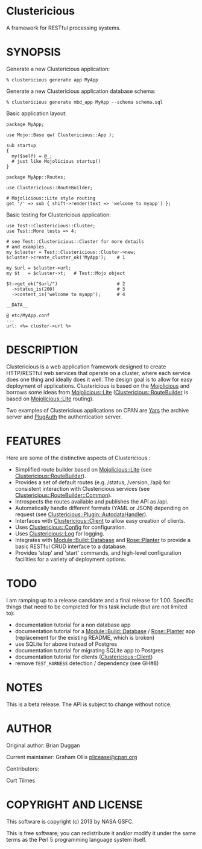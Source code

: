 # Clustericious

A framework for RESTful processing systems.

# SYNOPSIS

Generate a new Clustericious application:

    % clustericious generate app MyApp

Generate a new Clustericious application database schema:

    % clustericious generate mbd_app MyApp --schema schema.sql

Basic application layout:

    package MyApp;
    
    use Mojo::Base qw( Clustericious::App );
    
    sub startup
    {
      my($self) = @_;
      # just like Mojolicious startup()
    }
    
    package MyApp::Routes;
    
    use Clustericious::RouteBuilder;
    
    # Mojolicious::Lite style routing
    get '/' => sub { shift->render(text => 'welcome to myapp') };

Basic testing for Clustericious application:

    use Test::Clustericious::Cluster;
    use Test::More tests => 4;
    
    # see Test::Clustericious::Cluster for more details
    # and examples.
    my $cluster = Test::Clustericious::Cluster->new;
    $cluster->create_cluster_ok('MyApp');    # 1
    
    my $url = $cluster->url;
    my $t   = $cluster->t;   # Test::Mojo object
    
    $t->get_ok("$url/")                      # 2
      ->status_is(200)                       # 3
      ->content_is('welcome to myapp');      # 4
    
    __DATA__
    
    @ etc/MyApp.conf
    ---
    url: <%= cluster->url %>

# DESCRIPTION

Clustericious is a web application framework designed to create HTTP/RESTful
web services that operate on a cluster, where each service does one thing 
and ideally does it well.  The design goal is to allow for easy deployment
of applications.  Clustericious is based on the [Mojolicious](https://metacpan.org/pod/Mojolicious) and borrows
some ideas from [Mojolicious::Lite](https://metacpan.org/pod/Mojolicious::Lite) ([Clustericious::RouteBuilder](https://metacpan.org/pod/Clustericious::RouteBuilder) is 
based on [Mojolicious::Lite](https://metacpan.org/pod/Mojolicious::Lite) routing).

Two examples of Clustericious applications on CPAN are [Yars](https://metacpan.org/pod/Yars) the archive
server and [PlugAuth](https://metacpan.org/pod/PlugAuth) the authentication server.

# FEATURES

Here are some of the distinctive aspects of Clustericious :

- Simplified route builder based on [Mojolicious::Lite](https://metacpan.org/pod/Mojolicious::Lite) (see [Clustericious::RouteBuilder](https://metacpan.org/pod/Clustericious::RouteBuilder)).
- Provides a set of default routes (e.g. /status, /version, /api) for consistent
interaction with Clustericious services (see [Clustericious::RouteBuilder::Common](https://metacpan.org/pod/Clustericious::RouteBuilder::Common)).
- Introspects the routes available and publishes the API as /api.
- Automatically handle different formats (YAML or JSON) depending on request 
(see [Clustericious::Plugin::AutodataHandler](https://metacpan.org/pod/Clustericious::Plugin::AutodataHandler)).
- Interfaces with [Clustericious::Client](https://metacpan.org/pod/Clustericious::Client) to allow easy creation of
clients.
- Uses [Clustericious::Config](https://metacpan.org/pod/Clustericious::Config) for configuration.
- Uses [Clustericious::Log](https://metacpan.org/pod/Clustericious::Log) for logging.
- Integrates with [Module::Build::Database](https://metacpan.org/pod/Module::Build::Database) and [Rose::Planter](https://metacpan.org/pod/Rose::Planter)
to provide a basic RESTful CRUD interface to a database.
- Provides 'stop' and 'start' commands, and high-level configuration
facilities for a variety of deployment options.

# TODO

I am ramping up to a release candidate and a final release for 1.00.
Specific things that need to be completed for this task include
(but are not limited to):

- documentation tutorial for a non database app
- documentation tutorial for a [Module::Build::Database](https://metacpan.org/pod/Module::Build::Database) / [Rose::Planter](https://metacpan.org/pod/Rose::Planter) app 
(replacement for the existing README, which is broken)
- use SQLite for above instead of Postgres
- documentation tutorial for migrating SQLite app to Postgres
- documentation tutorial for clients ([Clustericious::Client](https://metacpan.org/pod/Clustericious::Client))
- remove `TEST_HARNESS` detection / dependency (see GH#8)

# NOTES

This is a beta release.  The API is subject to change without notice.

# AUTHOR

Original author: Brian Duggan

Current maintainer: Graham Ollis <plicease@cpan.org>

Contributors:

Curt Tilmes

# COPYRIGHT AND LICENSE

This software is copyright (c) 2013 by NASA GSFC.

This is free software; you can redistribute it and/or modify it under
the same terms as the Perl 5 programming language system itself.
